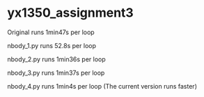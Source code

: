 # yx1350_assignment3
Original runs 1min47s per loop

nbody_1.py runs 52.8s per loop

nbody_2.py runs 1min36s per loop

nbody_3.py runs 1min37s per loop

nbody_4.py runs 1min4s per loop (The current version runs faster)
